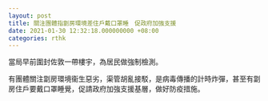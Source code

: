 ```yaml
---
layout: post
title: 關注團體指劏房環境差住戶戴口罩睡　促政府加強支援
date: 2021-01-30 12:32:18.000000000 +08:00
categories: rthk
---
```


當局早前圍封佐敦一帶樓宇，為居民做強制檢測。

有團體關注劏房環境衞生惡劣，渠管胡亂接駁，是病毒傳播的計時炸彈，甚至有劏房住戶要戴口罩睡覺，促請政府加強支援基層，做好防疫措施。
